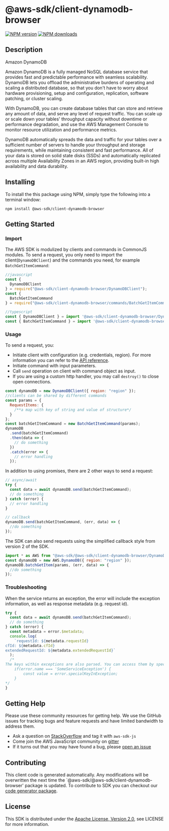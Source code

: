 # @aws-sdk/client-dynamodb-browser

[![NPM version](https://img.shields.io/npm/v/@aws-sdk/client-dynamodb-browser/preview.svg)](https://www.npmjs.com/package/@aws-sdk/client-dynamodb-browser)
[![NPM downloads](https://img.shields.io/npm/dm/@aws-sdk/client-dynamodb-browser.svg)](https://www.npmjs.com/package/@aws-sdk/client-dynamodb-browser)

## Description

<fullname>Amazon DynamoDB</fullname> <p>Amazon DynamoDB is a fully managed NoSQL database service that provides fast and predictable performance with seamless scalability. DynamoDB lets you offload the administrative burdens of operating and scaling a distributed database, so that you don't have to worry about hardware provisioning, setup and configuration, replication, software patching, or cluster scaling.</p> <p>With DynamoDB, you can create database tables that can store and retrieve any amount of data, and serve any level of request traffic. You can scale up or scale down your tables' throughput capacity without downtime or performance degradation, and use the AWS Management Console to monitor resource utilization and performance metrics.</p> <p>DynamoDB automatically spreads the data and traffic for your tables over a sufficient number of servers to handle your throughput and storage requirements, while maintaining consistent and fast performance. All of your data is stored on solid state disks (SSDs) and automatically replicated across multiple Availability Zones in an AWS region, providing built-in high availability and data durability. </p>

## Installing

To install the this package using NPM, simply type the following into a terminal window:

```
npm install @aws-sdk/client-dynamodb-browser
```

## Getting Started

### Import

The AWS SDK is modulized by clients and commands in CommonJS modules. To send a request, you only need to import the client(`DynamoDBClient`) and the commands you need, for example `BatchGetItemCommand`:

```javascript
//javascript
const {
  DynamoDBClient
} = require("@aws-sdk/client-dynamodb-browser/DynamoDBClient");
const {
  BatchGetItemCommand
} = require("@aws-sdk/client-dynamodb-browser/commands/BatchGetItemCommand");
```

```javascript
//typescript
const { DynamoDBClient } = import '@aws-sdk/client-dynamodb-browser/DynamoDBClient';
const { BatchGetItemCommand } = import '@aws-sdk/client-dynamodb-browser/commands/BatchGetItemCommand';
```

### Usage

To send a request, you:

- Initiate client with configuration (e.g. credentials, region). For more information you can refer to the [API reference][].
- Initiate command with input parameters.
- Call `send` operation on client with command object as input.
- If you are using a custom http handler, you may call `destroy()` to close open connections.

```javascript
const dynamoDB = new DynamoDBClient({ region: "region" });
//clients can be shared by different commands
const params = {
  RequestItems: {
    /**a map with key of string and value of structure*/
  }
};
const batchGetItemCommand = new BatchGetItemCommand(params);
dynamoDB
  .send(batchGetItemCommand)
  .then(data => {
    // do something
  })
  .catch(error => {
    // error handling
  });
```

In addition to using promises, there are 2 other ways to send a request:

```javascript
// async/await
try {
  const data = await dynamoDB.send(batchGetItemCommand);
  // do something
} catch (error) {
  // error handling
}
```

```javascript
// callback
dynamoDB.send(batchGetItemCommand, (err, data) => {
  //do something
});
```

The SDK can also send requests using the simplified callback style from version 2 of the SDK.

```javascript
import * as AWS from "@aws-sdk/@aws-sdk/client-dynamodb-browser/DynamoDB";
const dynamoDB = new AWS.DynamoDB({ region: "region" });
dynamoDB.batchGetItem(params, (err, data) => {
  //do something
});
```

### Troubleshooting

When the service returns an exception, the error will include the exception information, as well as response metadata (e.g. request id).

```javascript
try {
  const data = await dynamoDB.send(batchGetItemCommand);
  // do something
} catch (error) {
  const metadata = error.$metadata;
  console.log(
    `requestId: ${metadata.requestId}
cfId: ${metadata.cfId}
extendedRequestId: ${metadata.extendedRequestId}`
  );
  /*
The keys within exceptions are also parsed. You can access them by specifying exception names:
    if(error.name === 'SomeServiceException') {
        const value = error.specialKeyInException;
    }
*/
}
```

## Getting Help

Please use these community resources for getting help. We use the GitHub issues for tracking bugs and feature requests and have limited bandwidth to address them.

- Ask a question on [StackOverflow](https://stackoverflow.com/questions/tagged/aws-sdk-js) and tag it with `aws-sdk-js`
- Come join the AWS JavaScript community on [gitter](https://gitter.im/aws/aws-sdk-js-v3)
- If it turns out that you may have found a bug, please [open an issue](https://github.com/aws/aws-sdk-js-v3/issues)

## Contributing

This client code is generated automatically. Any modifications will be overwritten the next time the `@aws-sdk/@aws-sdk/client-dynamodb-browser' package is updated. To contribute to SDK you can checkout our [code generator package][].

## License

This SDK is distributed under the
[Apache License, Version 2.0](http://www.apache.org/licenses/LICENSE-2.0),
see LICENSE for more information.

[code generator package]: https://github.com/aws/aws-sdk-js-v3/tree/master/packages/service-types-generator
[api reference]: https://docs.aws.amazon.com/AWSJavaScriptSDK/latest/
